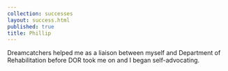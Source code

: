 ```yaml
---
collection: successes
layout: success.html
published: true
title: Phillip
---
```

Dreamcatchers helped me as a liaison between myself and Department of Rehabilitation before DOR took me on and I began self-advocating. 